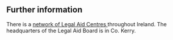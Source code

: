 ##  Further information

There is a [ network of Legal Aid Centres
](https://www.legalaidboard.ie/en/contact-us/find-a-law-centre/) throughout
Ireland. The headquarters of the Legal Aid Board is in Co. Kerry.
